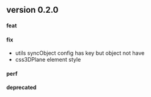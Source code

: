 ## version 0.2.0

#### feat

#### fix

- utils syncObject config has key but object not have
- css3DPlane element style

#### perf

#### deprecated
